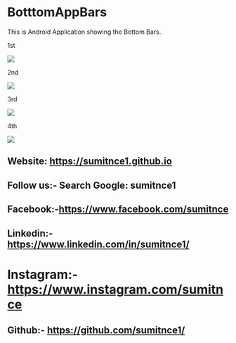 # BotttomAppBars
This is Android Application showing the Bottom Bars.

1st

<img src="/Shot/s1.png">

2nd

<img src="/Shot/s2.png">

3rd

<img src="/Shot/s3.png">

4th

<img src="/Shot/s4.png">

## Website: https://sumitnce1.github.io
## Follow us:- Search Google: sumitnce1
## Facebook:-https://www.facebook.com/sumitnce
## Linkedin:-https://www.linkedin.com/in/sumitnce1/
# Instagram:-https://www.instagram.com/sumitnce
## Github:- https://github.com/sumitnce1/

